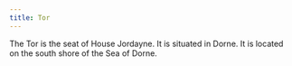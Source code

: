 ```yaml
---
title: Tor
---
```


The Tor is the seat of House Jordayne. It is situated in Dorne. It is located on the south shore of the Sea of Dorne.






